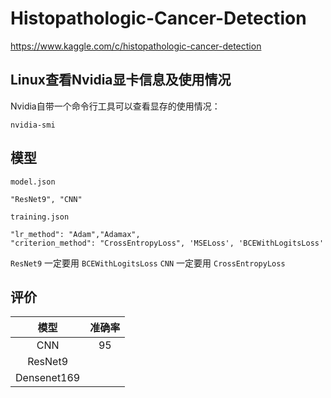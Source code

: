 # Histopathologic-Cancer-Detection
https://www.kaggle.com/c/histopathologic-cancer-detection


## Linux查看Nvidia显卡信息及使用情况

Nvidia自带一个命令行工具可以查看显存的使用情况：

```
nvidia-smi
```

## 模型

`model.json`
```
"ResNet9", "CNN"
```

`training.json`
```
"lr_method": "Adam","Adamax",
"criterion_method": "CrossEntropyLoss", 'MSELoss', 'BCEWithLogitsLoss'
```
`ResNet9` 一定要用 `BCEWithLogitsLoss`
`CNN` 一定要用 `CrossEntropyLoss`

## 评价

|    模型     | 准确率 |
| :---------: | :----: |
|     CNN     |   95   |
|   ResNet9   |        |
| Densenet169 |        |